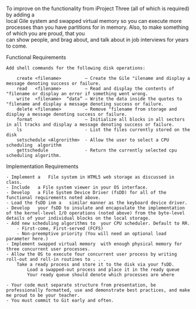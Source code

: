 To improve on the functionality from iProject Three (all of which is required) by adding a	
local Gile system and swapped virtual memory so	you	can	execute	more processes than	you	
have partitions	for	in	memory.	Also, to make something	of which you are proud, that you	
can	show people, and brag about, and talk about	in job interviews for years to come.

Functional Requirements

	Add	shell commands for the following disk operations:	

		create <filename>         — Create the Gile "ilename and display a message denoting success or failure.
		read   <filename>         — Read and display the contents of "filename or display an error if something went wrong.	
		write  <filename>  “data” — Write the data inside the quotes to "filename and display a message denoting success or failure.	
		delete <filename>	      —	Remove "filename from storage and display a	message	denoting success or failure.	
		format                    —	Initialize all blocks in all sectors in	all	tracks and display a message denoting success or failure.
		ls                        -	List the files currently stored on the disk
		setschedule <Algrorithm>  - Allow the user to select a CPU	scheduling	algorithm
		gettschedule              - Return the currently selected cpu scheduling algorithm.
	
Implementation	Requirements

	- Implement a	File system	in HTML5 web storage as	discussed in class.
	- Include	a File system viewer in	your OS	interface.	
	- Develop	a File System Device Driver	(fsDD) for all of the functional requirements noted above.	
	- Load the fsDD inm a	similar	manner as the keyboard device driver.	
	- Develop	your fsDD to insulate and encapsulate the implementation of the	kernel-level I/O operations (noted above) from the byte-level details of your individual blocks on the local storage.	
	- Add new scheduling algorithms	to	your CPU scheduler.	Default	to RR.
		- First-come, First-served (FCFS)	
		- Non-preemptive priority (You will need an	optional load parameter	here.)
	- Implement	swapped	virtual	memory	with enough	physical memory	for	three concurrent user processes.	
	- Allow	the	OS to execute four concurrent user process by writing roll-out and roll-in routines to . . .		
		Take a ready process and store it to the disk via your fsDD.	
			Load a swapped-out process and place it	in the ready queue
			Your ready queue should	denote which processes are where	

	- Your code	must separate structure	from presentation, be professionally formatted, use	and	demonstrate	best practices, and make me proud to be your teacher.	
	- You must commit to Git early and often.